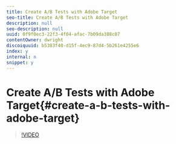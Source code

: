 ```yaml
---
title: Create A/B Tests with Adobe Target
seo-title: Create A/B Tests with Adobe Target
description: null
seo-description: null
uuid: 0f9f0ec3-22f3-4f04-afac-7b09da388c07
contentOwner: dwright
discoiquuid: b5383f40-d15f-4ec9-87d4-5b261e4255e6
index: y
internal: n
snippet: y
---
```


# Create A/B Tests with Adobe Target{#create-a-b-tests-with-adobe-target}

>[!VIDEO](https://video.tv.adobe.com/v/17391/?quality=12)

